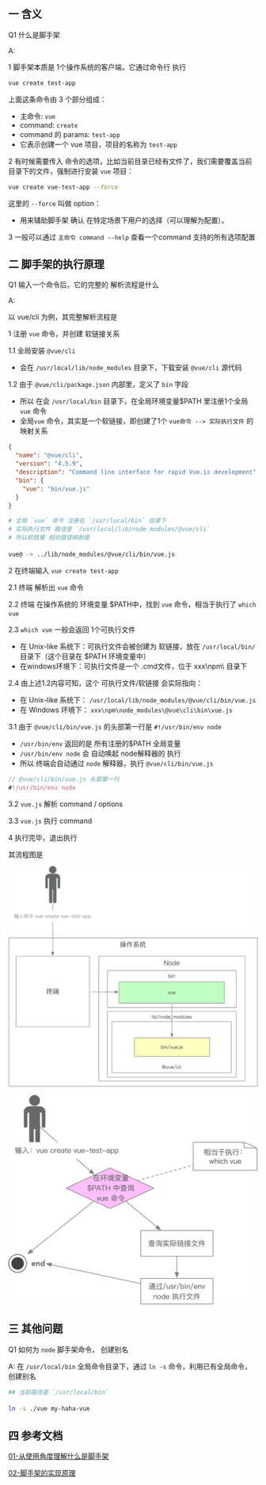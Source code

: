 
## 一 含义

Q1 什么是脚手架

A:

1 脚手架本质是 1个操作系统的客户端，它通过命令行 执行

```bash
vue create test-app
```

上面这条命令由 3 个部分组成：
  - 主命令: `vue`
  - command: `create`
  - command 的 params: `test-app`
  - 它表示创建一个 vue 项目，项目的名称为 `test-app`


2 有时候需要传入 命令的选项，比如当前目录已经有文件了，我们需要覆盖当前目录下的文件，强制进行安装 `vue` 项目：

```bash
vue create vue-test-app --force
```

这里的 `--force` 叫做 option：
  - 用来辅助脚手架 确认 在特定场景下用户的选择（可以理解为配置）。


3 一般可以通过 `主命令 command --help` 查看一个command 支持的所有选项配置



## 二 脚手架的执行原理

Q1 输入一个命令后，它的完整的 解析流程是什么

A:

以 vue/cli 为例，其完整解析流程是

1 注册 `vue` 命令，并创建 软链接关系

1.1 全局安装 `@vue/cli`
  - 会在  `/usr/local/lib/node_modules` 目录下，下载安装 `@vue/cli` 源代码
  
1.2 由于 `@vue/cli/package.json` 内部里，定义了 `bin` 字段
  - 所以 在会 `/usr/local/bin` 目录下，在全局环境变量$PATH 里注册1个全局 `vue` 命令
  - 全局`vue` 命令，其实是一个软链接，即创建了1个 `vue命令 --> 实际执行文件` 的映射关系

```json
{
  "name": "@vue/cli",
  "version": "4.5.9",
  "description": "Command line interface for rapid Vue.is development",
  "bin": {
    "vue": "bin/vue.js"
  }
}
```

```bash
# 全局 `vue` 命令 注册在 `/usr/local/bin` 目录下
# 实际执行文件 路径是 `/usr/local/lib/node_modules/@vue/cli`
# 所以软链接 相对路径映射是

vue@ -> ../lib/node_modules/@vue/cli/bin/vue.js
```


2 在终端输入 `vue create test-app` 

2.1 终端 解析出 `vue` 命令

2.2 终端 在操作系统的 环境变量 $PATH中，找到 `vue` 命令，相当于执行了 `which vue`

2.3 `which vue` 一般会返回 1个可执行文件
  - 在 Unix-like 系统下：可执行文件会被创建为 软链接，放在 `/usr/local/bin/` 目录下（这个目录在 $PATH 环境变量中）
  - 在windows环境下：可执行文件是一个 .cmd文件，位于 xxx\npm\ 目录下

2.4 由上述1.2内容可知，这个 可执行文件/软链接 会实际指向：
  - 在 Unix-like 系统下： `/usr/local/lib/node_modules/@vue/cli/bin/vue.js`
  - 在 Windows 环境下： `xxx\npm\node_modules\@vue\cli\bin\vue.js`


3.1 由于 `@vue/cli/bin/vue.js` 的头部第一行是 `#!/usr/bin/env node`
  - `/usr/bin/env` 返回的是 所有注册的$PATH 全局变量
  - `/usr/bin/env node` 会 自动唤起 node解释器的 执行
  - 所以 终端会自动通过 `node` 解释器，执行 `@vue/cli/bin/vue.js`

```js
// @vue/cli/bin/vue.js 头部第一行
#!/usr/bin/env node

```

3.2 `vue.js` 解析 command / options

3.3 `vue.js` 执行 command

4 执行完毕，退出执行


其流程图是

![命令行解析流程1](./img/3.1-命令行解析流程1.png)

![命令行解析流程2](./img/3.2-命令行解析流程2.png)


## 三 其他问题

Q1 如何为 `node` 脚手架命令， 创建别名

A:
在 `/usr/local/bin` 全局命令目录下，通过 `ln -s` 命令，利用已有全局命令， 创建别名

```bash
## 当前路径是 `/usr/local/bin`

ln -s ./vue my-haha-vue
```



## 四 参考文档

[01-从使用角度理解什么是脚手架](./frontedStack-Pj1/five-cli/1.2-cli-docs/1.4-从使用角度理解什么是脚手架.md)

[02-脚手架的实现原理](../frontedStack-Pj1/five-cli/1.2-cli-docs/1.5-脚手架的实现原理.md)
